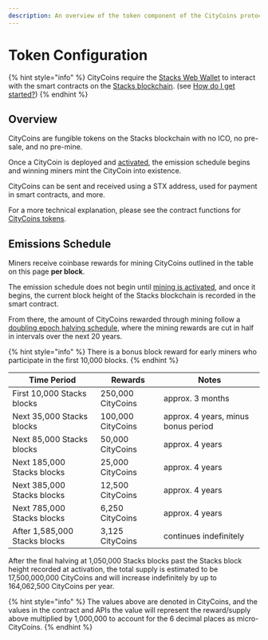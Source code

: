 ```yaml
---
description: An overview of the token component of the CityCoins protocol.
---
```


# Token Configuration

{% hint style="info" %}
CityCoins require the [Stacks Web Wallet](https://hiro.so/wallet/install-web) to interact with the smart contracts on the [Stacks blockchain](https://stacks.co). (see [How do I get started?](../about-citycoins/how-do-i-get-started.md))
{% endhint %}

## Overview

CityCoins are fungible tokens on the Stacks blockchain with no ICO, no pre-sale, and no pre-mine.

Once a CityCoin is deployed and [activated](registration-and-activation.md), the emission schedule begins and winning miners mint the CityCoin into existence.

CityCoins can be sent and received using a STX address, used for payment in smart contracts, and more.

For a more technical explanation, please see the contract functions for [CityCoins tokens](../contract-functions/token.md).

## Emissions Schedule

Miners receive coinbase rewards for mining CityCoins outlined in the table on this page **per block**.

The emission schedule does not begin until [mining is activated](registration-and-activation.md#overview), and once it begins, the current block height of the Stacks blockchain is recorded in the smart contract.

From there, the amount of CityCoins rewarded through mining follow a [doubling epoch halving schedule](https://github.com/citycoins/governance/blob/main/ccips/ccip-008/ccip-008-citycoins-sip-010-token-v2.md#emissions-schedule), where the mining rewards are cut in half in intervals over the next 20 years.

{% hint style="info" %}
There is a bonus block reward for early miners who participate in the first 10,000 blocks.
{% endhint %}

| Time Period                   | Rewards           | Notes                               |
| ----------------------------- | ----------------- | ----------------------------------- |
| First 10,000 Stacks blocks    | 250,000 CityCoins | approx. 3 months                    |
| Next 35,000 Stacks blocks     | 100,000 CityCoins | approx. 4 years, minus bonus period |
| Next 85,000 Stacks blocks     | 50,000 CityCoins  | approx. 4 years                     |
| Next 185,000 Stacks blocks    | 25,000 CityCoins  | approx. 4 years                     |
| Next 385,000 Stacks blocks    | 12,500 CityCoins  | approx. 4 years                     |
| Next 785,000 Stacks blocks    | 6,250 CityCoins   | approx. 4 years                     |
| After 1,585,000 Stacks blocks | 3,125 CityCoins   | continues indefinitely              |

After the final halving at 1,050,000 Stacks blocks past the Stacks block height recorded at activation, the total supply is estimated to be 17,500,000,000 CityCoins and will increase indefinitely by up to 164,062,500 CityCoins per year.

{% hint style="info" %}
The values above are denoted in CityCoins, and the values in the contract and APIs the value will represent the reward/supply above multiplied by 1,000,000 to account for the 6 decimal places as micro-CityCoins.
{% endhint %}
